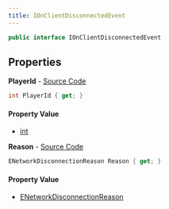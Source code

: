 ```yaml
---
title: IOnClientDisconnectedEvent
---
```


```csharp
public interface IOnClientDisconnectedEvent
```

## Properties

**PlayerId** - [Source Code](https://github.com/swiftly-solution/swiftlys2/blob/main/managed/src/SwiftlyS2.Shared/Modules/Events/EventParams/IOnClientDisconnectedEvent.cs#L13)

```csharp
int PlayerId { get; }
```

#### Property Value

- [int](https://learn.microsoft.com/dotnet/api/system.int32)

**Reason** - [Source Code](https://github.com/swiftly-solution/swiftlys2/blob/main/managed/src/SwiftlyS2.Shared/Modules/Events/EventParams/IOnClientDisconnectedEvent.cs#L19)

```csharp
ENetworkDisconnectionReason Reason { get; }
```

#### Property Value

- [ENetworkDisconnectionReason](/docs/api/shared/protobufdefinitions/enetworkdisconnectionreason)

